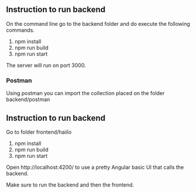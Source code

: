 ## Instruction to run backend
On the command line go to the backend folder and do execute the following commands.
1. npm install
2. npm run build
3. npm run start

The server will run on port 3000.

### Postman
Using postman you can import the collection placed on the folder backend/postman


## Instruction to run backend
Go to folder frontend/haiilo

1. npm install
2. npm run build
3. npm run start

Open http://localhost:4200/ to use a pretty Angular basic UI that calls the backend.

Make sure to run the backend and then the frontend.



